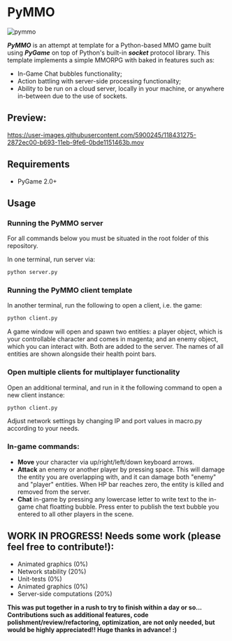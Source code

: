 

# PyMMO

![pymmo](https://github.com/luisoutomaior/pymmo/blob/main/pymmo.png?raw=true)



**_PyMMO_** is an attempt at template for a Python-based MMO game built using **_PyGame_** on top of Python's built-in **_socket_** protocol library. This template implements a simple MMORPG with baked in features such as:
- In-Game Chat bubbles functionality;
- Action battling with server-side processing functionality;
- Ability to be run on a cloud server, locally in your machine, or anywhere in-between due to the use of sockets.

## Preview:

https://user-images.githubusercontent.com/5900245/118431275-2872ec00-b693-11eb-9fe6-0bde1151463b.mov

## Requirements
- PyGame 2.0+

## Usage

### Running the PyMMO server
For all commands below you must be situated in the root folder of this repository.

In one terminal, run server via:
```sh
python server.py
```

### Running the PyMMO client template 
In another terminal, run the following to open a client, i.e. the game: 

```sh
python client.py
````

A game window will open and spawn two entities: a player object, which is your controllable character and comes in magenta; and an enemy object, which you can interact with. Both are added to the server. The names of all entities are shown alongside their health point bars.

### Open multiple clients for multiplayer functionality

Open an additional terminal, and run in it the following command to open a new client instance:
```sh
python client.py
````


Adjust network settings by changing IP and port values in macro.py according to your needs.

### In-game commands:
- **Move** your character via up/right/left/down keyboard arrows. 
- **Attack** an enemy or another player by pressing space. This will damage the entity you are overlapping with, and it can damage both "enemy" and "player" entities. When HP bar reaches zero, the entity is killed and removed from the server. 
- **Chat** in-game by pressing any lowercase letter to write text to the in-game chat floatting bubble. Press enter to publish the text bubble you entered to all other players in the scene.







## WORK IN PROGRESS! Needs some work (please feel free to contribute!):

- Animated graphics (0%)
- Network stability (20%)
- Unit-tests (0%)
- Animated graphics (0%)
- Server-side computations (20%)


**This was put together in a rush to try to finish within a day or so... Contributions such as additional features, code polishment/review/refactoring, optimization, are not only needed, but would be highly appreciated!! Huge thanks in advance! :)**

